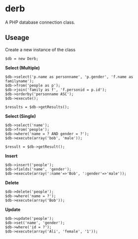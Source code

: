 # derb

A PHP database connection class.

## Useage

Create a new instance of the class
```
$db = new Derb;
```

**Select (Multiple)**
```
$db->select('p.name as personname', 'p.gender', 'f.name as familyname');
$db->from('people as p');
$db->join('family as f', 'f.personid = p.id');
$db->orderby('personname ASC');
$db->execute();

$results = $db->getResults();
```

**Select (Single)**
```
$db->select('name');
$db->from('people');
$db->where('name = ? AND gender = ?');
$db->execute(array('bob', 'male'));

$result = $db->getResult();
```

**Insert**
```
$db->insert('people');
$db->fields('name', 'gender');
$db->execute(array(':name'=>'Bob', ':gender'=>'male'));
```

**Delete**
```
$db->delete('people');
$db->where('name = ?');
$db->execute(array('Bob'));
```

**Update**
```
$db->update('people');
$db->set('name', 'gender');
$db->where('id = ?');
$db->execute(array('Ali', 'female', '1'));
```
